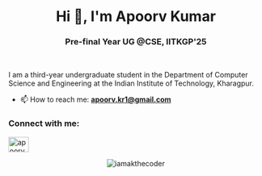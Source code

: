 <h1 align="center">Hi 👋, I'm Apoorv Kumar</h1>
<h3 align="center">Pre-final Year UG @CSE, IITKGP'25</h3>
<br>

<p>
    I am a third-year undergraduate student in the Department of Computer Science and Engineering at the Indian Institute of Technology, Kharagpur.
</p>


- 📫 How to reach me: **apoorv.kr1@gmail.com**

<h3 align="left">Connect with me:</h3>
<p align="left">
    <a href="https://linkedin.com/in/apoorv-kumar-801849238" target="_blank">
        <img align="center" src="https://raw.githubusercontent.com/rahuldkjain/github-profile-readme-generator/master/src/images/icons/Social/linked-in-alt.svg" alt="apoorv-kumar-801849238" height="30" width="40" />
    </a>
</p>

<p align="center">
    <img src="https://github-readme-stats.vercel.app/api/top-langs?username=iamakthecoder&show_icons=true&locale=en&layout=compact" alt="iamakthecoder" />
</p>
